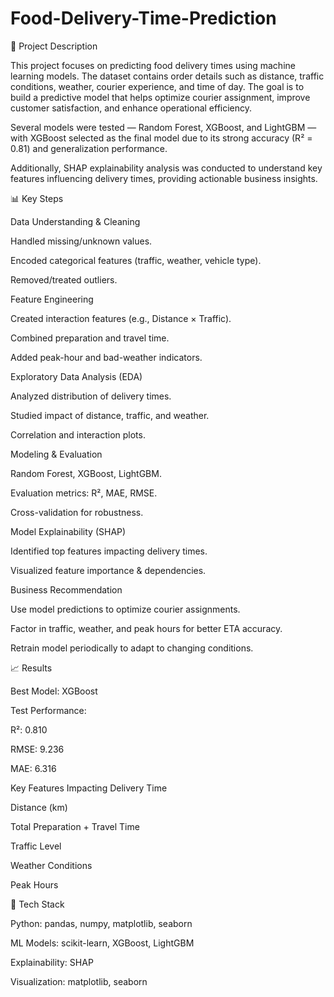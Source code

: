 # Food-Delivery-Time-Prediction
📌 Project Description

This project focuses on predicting food delivery times using machine learning models. The dataset contains order details such as distance, traffic conditions, weather, courier experience, and time of day. The goal is to build a predictive model that helps optimize courier assignment, improve customer satisfaction, and enhance operational efficiency.

Several models were tested — Random Forest, XGBoost, and LightGBM — with XGBoost selected as the final model due to its strong accuracy (R² = 0.81) and generalization performance.

Additionally, SHAP explainability analysis was conducted to understand key features influencing delivery times, providing actionable business insights.

📊 Key Steps

Data Understanding & Cleaning

Handled missing/unknown values.

Encoded categorical features (traffic, weather, vehicle type).

Removed/treated outliers.

Feature Engineering

Created interaction features (e.g., Distance × Traffic).

Combined preparation and travel time.

Added peak-hour and bad-weather indicators.

Exploratory Data Analysis (EDA)

Analyzed distribution of delivery times.

Studied impact of distance, traffic, and weather.

Correlation and interaction plots.

Modeling & Evaluation

Random Forest, XGBoost, LightGBM.

Evaluation metrics: R², MAE, RMSE.

Cross-validation for robustness.

Model Explainability (SHAP)

Identified top features impacting delivery times.

Visualized feature importance & dependencies.

Business Recommendation

Use model predictions to optimize courier assignments.

Factor in traffic, weather, and peak hours for better ETA accuracy.

Retrain model periodically to adapt to changing conditions.

📈 Results

Best Model: XGBoost

Test Performance:

R²: 0.810

RMSE: 9.236

MAE: 6.316

Key Features Impacting Delivery Time

Distance (km)

Total Preparation + Travel Time

Traffic Level

Weather Conditions

Peak Hours

🚀 Tech Stack

Python: pandas, numpy, matplotlib, seaborn

ML Models: scikit-learn, XGBoost, LightGBM

Explainability: SHAP

Visualization: matplotlib, seaborn

